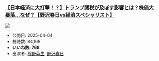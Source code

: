### [【日本経済に大打撃！？】トランプ関税が及ぼす影響とは？株価大暴落…なぜ？【野沢春日vs経済スペシャリスト】](https://www.youtube.com/watch?v=l5KcdYVlqSs)
[![](https://img.youtube.com/vi/l5KcdYVlqSs/sddefault.jpg)](https://www.youtube.com/watch?v=l5KcdYVlqSs)
-   公開日: 2025-04-04
-   視聴数: 84,168
-   **いいね数: 768**
-   出演者: [熊野英生](/rehacq_fan/people/熊野英生 "wikilink"), [野沢春日](/rehacq_fan/people/野沢春日 "wikilink")
